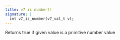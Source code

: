 ```yaml
---
title: v7 is number()
signature: |
  int v7_is_number(v7_val_t v);
---
```


Returns true if given value is a primitive number value 

